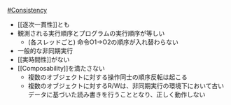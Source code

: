 [#Consistency](Consistency.md)
- [[逐次一貫性]]とも
- 観測される実行順序とプログラムの実行順序が等しい
	- (各スレッドごと) 命令O1→O2の順序が入れ替わらない
- 一般的な非同期実行
- [[実時間性]]がない
- [[Composability]]を満たさない
	- 複数のオブジェクトに対する操作同士の順序反転は起こる
	- 複数のオブジェクトに対するR/Wは、非同期実行の環境下において古いデータに基づいた読み書きを行うこととなり、正しく動作しない
